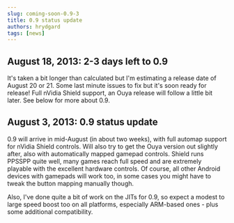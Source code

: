 ```yaml
---
slug: coming-soon-0.9-3
title: 0.9 status update
authors: hrydgard
tags: [news]
---
```


## August 18, 2013: 2-3 days left to 0.9

It's taken a bit longer than calculated but I'm estimating a release date of August 20 or 21. Some last minute issues to fix but it's soon ready for release! Full nVidia Shield support, an Ouya release will follow a little bit later. See below for more about 0.9.

## August 3, 2013: 0.9 status update

0.9 will arrive in mid-August (in about two weeks), with full automap support for nVidia Shield controls. Will also try to get the Ouya version out slightly after, also with automatically mapped gamepad controls. Shield runs PPSSPP quite well, many games reach full speed and are extremely playable with the excellent hardware controls. Of course, all other Android devices with gamepads will work too, in some cases you might have to tweak the button mapping manually though.

Also, I've done quite a bit of work on the JITs for 0.9, so expect a modest to large speed boost too on all platforms, especially ARM-based ones - plus some additional compatibility.
